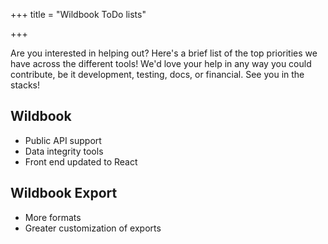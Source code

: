 +++
title = "Wildbook ToDo lists"

+++

Are you interested in helping out? Here's a brief list of the top priorities we have across the different tools! We'd love your help in any way you could contribute, be it development, testing, docs, or financial. See you in the stacks!

## Wildbook
* Public API support
* Data integrity tools
* Front end updated to React

## Wildbook Export
* More formats
* Greater customization of exports